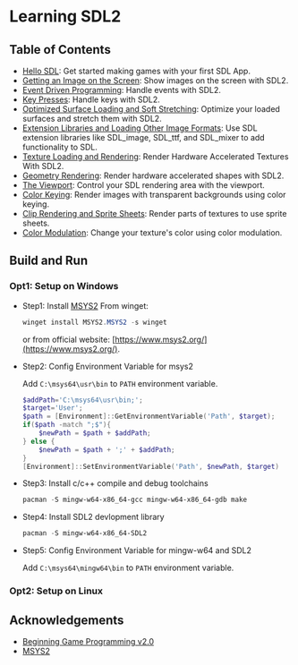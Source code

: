 # Learning SDL2

## Table of Contents
- [Hello SDL](./src/demo1/): Get started making games with your first SDL App.
- [Getting an Image on the Screen](./src/demo2/): Show images on the screen with SDL2.
- [Event Driven Programming](./src/demo3/): Handle events with SDL2.
- [Key Presses](./src/demo4/): Handle keys with SDL2.
- [Optimized Surface Loading and Soft Stretching](./src/demo5/): Optimize your loaded surfaces and stretch them with SDL2.
- [Extension Libraries and Loading Other Image Formats](./src/demo6/): Use SDL extension libraries like SDL_image, SDL_ttf, and SDL_mixer to add functionality to SDL.
- [Texture Loading and Rendering](./src/demo7/): Render Hardware Accelerated Textures With SDL2.
- [Geometry Rendering](./src/demo8/): Render hardware accelerated shapes with SDL2.
- [The Viewport](./src/demo9/): Control your SDL rendering area with the viewport.
- [Color Keying](./src/demo10/): Render images with transparent backgrounds using color keying.
- [Clip Rendering and Sprite Sheets](./src/demo11/): Render parts of textures to use sprite sheets.
- [Color Modulation](./src/demo12/): Change your texture's color using color modulation.

## Build and Run
### Opt1: Setup on Windows
- Step1: Install [MSYS2](https://www.msys2.org/)
    From winget:
    ```powershell
    winget install MSYS2.MSYS2 -s winget
    ```
    or from official website: [https://www.msys2.org/](https://www.msys2.org/).
- Step2: Config Environment Variable for msys2
    
    Add `C:\msys64\usr\bin` to `PATH` environment variable.
    ```powershell
    $addPath='C:\msys64\usr\bin;';
    $target='User';
    $path = [Environment]::GetEnvironmentVariable('Path', $target);
    if($path -match ";$"){
        $newPath = $path + $addPath;
    } else { 
        $newPath = $path + ';' + $addPath;
    }
    [Environment]::SetEnvironmentVariable('Path', $newPath, $target)
    ```
- Step3: Install c/c++ compile and debug toolchains
    ```powershell
    pacman -S mingw-w64-x86_64-gcc mingw-w64-x86_64-gdb make
    ```
- Step4: Install SDL2 devlopment library
    ```powershell
    pacman -S mingw-w64-x86_64-SDL2
    ```
- Step5: Config Environment Variable for mingw-w64 and SDL2
    
    Add `C:\msys64\mingw64\bin` to `PATH` environment variable.
### Opt2: Setup on Linux

## Acknowledgements
- [Beginning Game Programming v2.0](https://lazyfoo.net/tutorials/SDL/index.php)
- [MSYS2](https://www.msys2.org/)